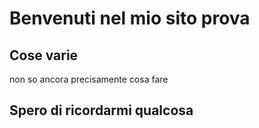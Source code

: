 # Benvenuti nel mio sito prova


## Cose varie
non so ancora precisamente cosa fare

## Spero di ricordarmi qualcosa

